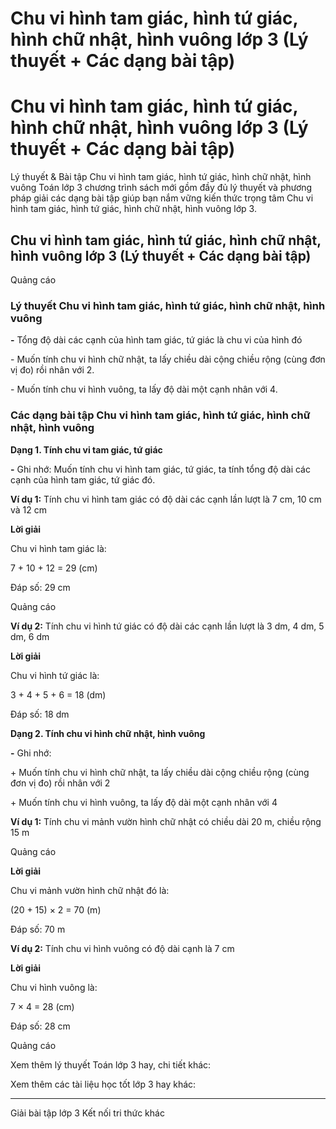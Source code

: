 # Chu vi hình tam giác, hình tứ giác, hình chữ nhật, hình vuông lớp 3 (Lý thuyết + Các dạng bài tập)

# Chu vi hình tam giác, hình tứ giác, hình chữ nhật, hình vuông lớp 3 (Lý thuyết + Các dạng bài tập)

Lý thuyết & Bài tập Chu vi hình tam giác, hình tứ giác, hình chữ nhật, hình vuông Toán lớp 3 chương trình sách mới gồm đầy đủ lý thuyết và phương pháp giải các dạng bài tập giúp bạn nắm vững kiến thức trọng tâm Chu vi hình tam giác, hình tứ giác, hình chữ nhật, hình vuông lớp 3.

## Chu vi hình tam giác, hình tứ giác, hình chữ nhật, hình vuông lớp 3 (Lý thuyết + Các dạng bài tập)

Quảng cáo

### Lý thuyết Chu vi hình tam giác, hình tứ giác, hình chữ nhật, hình vuông

**-** Tổng độ dài các cạnh của hình tam giác, tứ giác là chu vi của hình đó

\- Muốn tính chu vi hình chữ nhật, ta lấy chiều dài cộng chiều rộng (cùng đơn vị đo) rồi nhân với 2.

\- Muốn tính chu vi hình vuông, ta lấy độ dài một cạnh nhân với 4.

### Các dạng bài tập Chu vi hình tam giác, hình tứ giác, hình chữ nhật, hình vuông

**Dạng 1. Tính chu vi tam giác, tứ giác**

**-** Ghi nhớ: Muốn tính chu vi hình tam giác, tứ giác, ta tính tổng độ dài các cạnh của hình tam giác, tứ giác đó.

**Ví dụ 1:** Tính chu vi hình tam giác có độ dài các cạnh lần lượt là 7 cm, 10 cm và 12 cm

**Lời giải**

Chu vi hình tam giác là:

7 + 10 + 12 = 29 (cm)

Đáp số: 29 cm

Quảng cáo

**Ví dụ 2:** Tính chu vi hình tứ giác có độ dài các cạnh lần lượt là 3 dm, 4 dm, 5 dm, 6 dm

**Lời giải**

Chu vi hình tứ giác là:

3 + 4 + 5 + 6 = 18 (dm)

Đáp số: 18 dm

**Dạng 2. Tính chu vi hình chữ nhật, hình vuông**

**-** Ghi nhớ:

\+ Muốn tính chu vi hình chữ nhật, ta lấy chiều dài cộng chiều rộng (cùng đơn vị đo) rồi nhân với 2

\+ Muốn tính chu vi hình vuông, ta lấy độ dài một cạnh nhân với 4

**Ví dụ 1:** Tính chu vi mảnh vườn hình chữ nhật có chiều dài 20 m, chiều rộng 15 m

Quảng cáo

**Lời giải**

Chu vi mảnh vườn hình chữ nhật đó là:

(20 + 15) × 2 = 70 (m)

Đáp số: 70 m

**Ví dụ 2:** Tính chu vi hình vuông có độ dài cạnh là 7 cm

**Lời giải**

Chu vi hình vuông là:

7 × 4 = 28 (cm)

Đáp số: 28 cm

Quảng cáo

Xem thêm lý thuyết Toán lớp 3 hay, chi tiết khác:

Xem thêm các tài liệu học tốt lớp 3 hay khác:

* * *

Giải bài tập lớp 3 Kết nối tri thức khác
